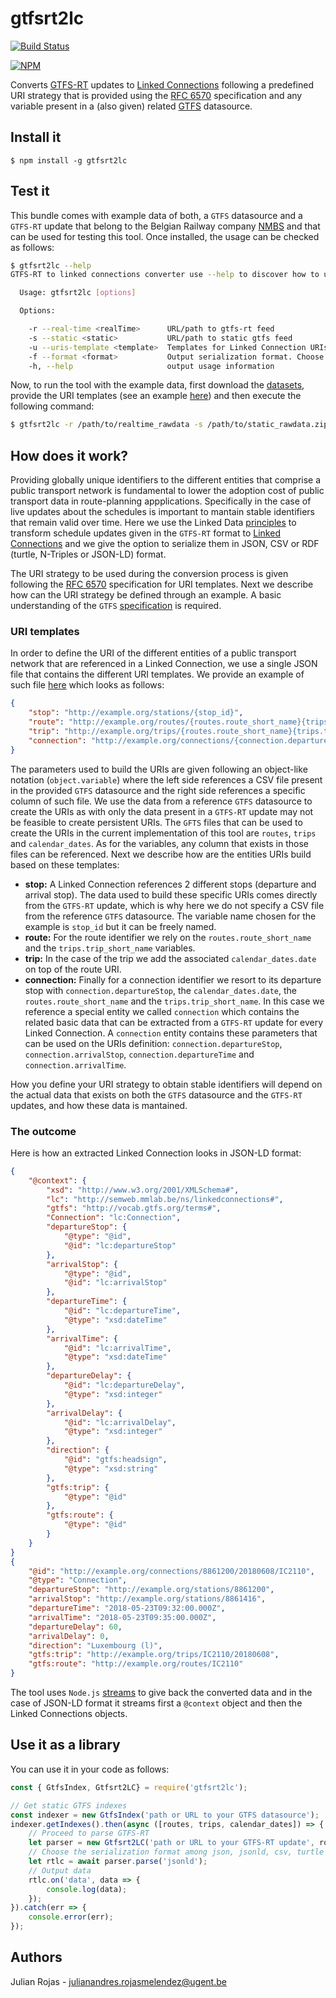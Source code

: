 # gtfsrt2lc
[![Build Status](https://travis-ci.org/linkedconnections/gtfsrt2lc.svg?branch=master)](https://travis-ci.org/linkedconnections/gtfsrt2lc)

[![NPM](https://nodei.co/npm/gtfsrt2lc.png)](https://npmjs.com/package/gtfsrt2lc)

Converts [GTFS-RT](https://developers.google.com/transit/gtfs-realtime/) updates to [Linked Connections](http://linkedconnections.org/) following a predefined URI strategy that is provided using the [RFC 6570](https://tools.ietf.org/html/rfc6570) specification and any variable present in a (also given) related [GTFS](https://developers.google.com/tansit/gtfs/reference/) datasource.

## Install it

```
$ npm install -g gtfsrt2lc
```

## Test it

This bundle comes with example data of both, a `GTFS` datasource and a `GTFS-RT` update that belong to the Belgian Railway company [NMBS](http://www.belgianrail.be/en/) and that can be used for testing this tool. Once installed, the usage can be checked as follows:
```bash
$ gtfsrt2lc --help
GTFS-RT to linked connections converter use --help to discover how to use it

  Usage: gtfsrt2lc [options]

  Options:

    -r --real-time <realTime>      URL/path to gtfs-rt feed
    -s --static <static>           URL/path to static gtfs feed
    -u --uris-template <template>  Templates for Linked Connection URIs following the RFC 6570 specification
    -f --format <format>           Output serialization format. Choose from json, jsonld, turtle, ntriples and csv. (Default: json)
    -h, --help                     output usage information
```
Now, to run the tool with the example data, first download the [datasets](https://github.com/linkedconnections/gtfsrt2lc/tree/master/test/data), provide the URI templates (see an example [here](https://github.com/linkedconnections/gtfsrt2lc/blob/master/uris_template_example.json)) and then execute the following command:
```bash
$ gtfsrt2lc -r /path/to/realtime_rawdata -s /path/to/static_rawdata.zip -u /path/to/uris_template.json -f jsonld > output.jsonld
```

## How does it work?
Providing globally unique identifiers to the different entities that comprise a public transport network is fundamental to lower the adoption cost of public transport data in route-planning appplications. Specifically in the case of live updates about the schedules is important to mantain stable identifiers that remain valid over time. Here we use the Linked Data [principles](https://www.w3.org/DesignIssues/LinkedData.html) to transform schedule updates given in the `GTFS-RT` format to [Linked Connections](http://linkedconnections.org/) and we give the option to serialize them in JSON, CSV or RDF (turtle, N-Triples or JSON-LD) format.

The URI strategy to be used during the conversion process is given following the [RFC 6570](https://tools.ietf.org/html/rfc6570) specification for URI templates. Next we describe how can the URI strategy be defined through an example. A basic understanding of the `GTFS` [specification](https://developers.google.com/tansit/gtfs/reference/) is required.

### URI templates
In order to define the URI of the different entities of a public transport network that are referenced in a Linked Connection, we use a single JSON file that contains the different URI templates. We provide an example of such file [here](https://github.com/linkedconnections/gtfsrt2lc/blob/master/uris_template_example.json) which looks as follows:
```json
{
    "stop": "http://example.org/stations/{stop_id}",
    "route": "http://example.org/routes/{routes.route_short_name}{trips.trip_short_name}",
    "trip": "http://example.org/trips/{routes.route_short_name}{trips.trip_short_name}/{calendar_dates.date}",
    "connection": "http://example.org/connections/{connection.departureStop}/{calendar_dates.date}/{routes.route_short_name}{trips.trip_short_name}"
}
```
The parameters used to build the URIs are given following an object-like notation (`object.variable`) where the left side references a CSV file present in the provided `GTFS` datasource and the right side references a specific column of such file. We use the data from a reference `GTFS` datasource to create the URIs as with only the data present in a `GTFS-RT` update may not be feasible to create persistent URIs. The `GFTS` files that can be used to create the URIs in the current implementation of this tool are `routes`, `trips` and `calendar_dates`. As for the variables, any column that exists in those files can be referenced. Next we describe how are the entities URIs build based on these templates:

- **stop:** A Linked Connection references 2 different stops (departure and arrival stop). The data used to build these specific URIs comes directly from the `GTFS-RT` update, which is why here we do not specify a CSV file from the reference `GTFS` datasource. The variable name chosen for the example is `stop_id` but it can be freely named.
- **route:** For the route identifier we rely on the `routes.route_short_name` and the `trips.trip_short_name` variables.
- **trip:** In the case of the trip we add the associated `calendar_dates.date` on top of the route URI.
- **connection:** Finally for a connection identifier we resort to its departure stop with `connection.departureStop`, the `calendar_dates.date`, the `routes.route_short_name` and the `trips.trip_short_name`. In this case we reference a special entity we called `connection` which contains the related basic data that can be extracted from a `GTFS-RT` update for every Linked Connection. A `connection` entity contains these parameters that can be used on the URIs definition: `connection.departureStop`, `connection.arrivalStop`, `connection.departureTime` and `connection.arrivalTime`.

How you define your URI strategy to obtain stable identifiers will depend on the actual data that exists on both the `GTFS` datasource and the `GTFS-RT` updates, and how these data is mantained.

### The outcome
Here is how an extracted Linked Connection looks in JSON-LD format:
```json
{
    "@context": {
        "xsd": "http://www.w3.org/2001/XMLSchema#",
        "lc": "http://semweb.mmlab.be/ns/linkedconnections#",
        "gtfs": "http://vocab.gtfs.org/terms#",
        "Connection": "lc:Connection",
        "departureStop": {
            "@type": "@id",
            "@id": "lc:departureStop"
        },
        "arrivalStop": {
            "@type": "@id",
            "@id": "lc:arrivalStop"
        },
        "departureTime": {
            "@id": "lc:departureTime",
            "@type": "xsd:dateTime"
        },
        "arrivalTime": {
            "@id": "lc:arrivalTime",
            "@type": "xsd:dateTime"
        },
        "departureDelay": {
            "@id": "lc:departureDelay",
            "@type": "xsd:integer"
        },
        "arrivalDelay": {
            "@id": "lc:arrivalDelay",
            "@type": "xsd:integer"
        },
        "direction": {
            "@id": "gtfs:headsign",
            "@type": "xsd:string"
        },
        "gtfs:trip": {
            "@type": "@id"
        },
        "gtfs:route": {
            "@type": "@id"
        }
    }
}
{
    "@id": "http://example.org/connections/8861200/20180608/IC2110",
    "@type": "Connection",
    "departureStop": "http://example.org/stations/8861200",
    "arrivalStop": "http://example.org/stations/8861416",
    "departureTime": "2018-05-23T09:32:00.000Z",
    "arrivalTime": "2018-05-23T09:35:00.000Z",
    "departureDelay": 60,
    "arrivalDelay": 0,
    "direction": "Luxembourg (l)",
    "gtfs:trip": "http://example.org/trips/IC2110/20180608",
    "gtfs:route": "http://example.org/routes/IC2110"
}
```
The tool uses `Node.js` [streams](https://nodejs.org/api/stream.html) to give back the converted data and in the case of JSON-LD format it streams first a `@context` object and then the Linked Connections objects.

## Use it as a library
You can use it in your code as follows:
```javascript
const { GtfsIndex, Gtfsrt2LC} = require('gtfsrt2lc');

// Get static GTFS indexes
const indexer = new GtfsIndex('path or URL to your GTFS datasource');
indexer.getIndexes().then(async ([routes, trips, calendar_dates]) => {
    // Proceed to parse GTFS-RT
    let parser = new Gtfsrt2LC('path or URL to your GTFS-RT update', routes, trips, calendar_dates, 'path/to/your/URI_template.json');
    // Choose the serialization format among json, jsonld, csv, turtle and ntriples
    let rtlc = await parser.parse('jsonld');
    // Output data
    rtlc.on('data', data => {
        console.log(data);
    });
}).catch(err => {
    console.error(err);
});
```

## Authors
Julian Rojas - julianandres.rojasmelendez@ugent.be
